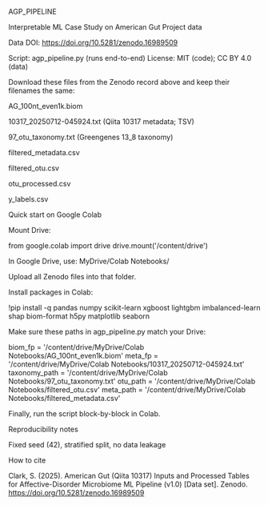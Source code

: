 AGP_PIPELINE

Interpretable ML Case Study on American Gut Project data

Data DOI: https://doi.org/10.5281/zenodo.16989509

Script: agp_pipeline.py (runs end-to-end)
License: MIT (code); CC BY 4.0 (data)



Download these files from the Zenodo record above and keep their filenames the same:

AG_100nt_even1k.biom

10317_20250712-045924.txt (Qiita 10317 metadata; TSV)

97_otu_taxonomy.txt (Greengenes 13_8 taxonomy)

filtered_metadata.csv

filtered_otu.csv

otu_processed.csv

y_labels.csv

Quick start on Google Colab

Mount Drive:

from google.colab import drive
drive.mount('/content/drive')

In Google Drive, use: MyDrive/Colab Notebooks/

Upload all Zenodo files into that folder.

Install packages in Colab:

!pip install -q pandas numpy scikit-learn xgboost lightgbm imbalanced-learn shap biom-format h5py matplotlib seaborn


Make sure these paths in agp_pipeline.py match your Drive:

biom_fp = '/content/drive/MyDrive/Colab Notebooks/AG_100nt_even1k.biom'
meta_fp = '/content/drive/MyDrive/Colab Notebooks/10317_20250712-045924.txt'
taxonomy_path = '/content/drive/MyDrive/Colab Notebooks/97_otu_taxonomy.txt'
otu_path = '/content/drive/MyDrive/Colab Notebooks/filtered_otu.csv'
meta_path = '/content/drive/MyDrive/Colab Notebooks/filtered_metadata.csv'


Finally, run the script block-by-block in Colab.



Reproducibility notes

Fixed seed (42), stratified split, no data leakage

How to cite

Clark, S. (2025). American Gut (Qiita 10317) Inputs and Processed Tables for Affective-Disorder Microbiome ML Pipeline (v1.0) [Data set]. Zenodo. https://doi.org/10.5281/zenodo.16989509
